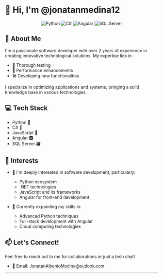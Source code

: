 # 👋 Hi, I'm @jonatanmedina12

<div align="center">
  
  ![Python](https://img.shields.io/badge/-Python-3776AB?style=for-the-badge&logo=python&logoColor=white)
  ![C#](https://img.shields.io/badge/-C%23-239120?style=for-the-badge&logo=c-sharp&logoColor=white)
  ![Angular](https://img.shields.io/badge/-Angular-DD0031?style=for-the-badge&logo=angular&logoColor=white)
  ![SQL Server](https://img.shields.io/badge/-SQL%20Server-CC2927?style=for-the-badge&logo=microsoft-sql-server&logoColor=white)

</div>

## 🚀 About Me

I'm a passionate software developer with over 2 years of experience in creating innovative technological solutions. My expertise lies in:

- 🧪 Thorough testing
- 🚄 Performance enhancements
- 🛠️ Developing new functionalities

I specialize in optimizing applications and systems, bringing a solid knowledge base in various technologies.

## 💻 Tech Stack

- Python 🐍
- C#  🔷
- JavaScript 📜
- Angular 🅰️
- SQL Server 🗃️

## 🌟 Interests

- 👀 I'm deeply interested in software development, particularly:
  - Python ecosystem
  - .NET technologies
  - JavaScript and its frameworks
  - Angular for front-end development

- 🌱 Currently expanding my skills in:
  - Advanced Python techniques
  - Full-stack development with Angular
  - Cloud computing technologies

## 📫 Let's Connect!

Feel free to reach out to me for collaborations or just a tech chat!
- 📧 Email: JonatanAlbenioMedina@outlook.com
---


